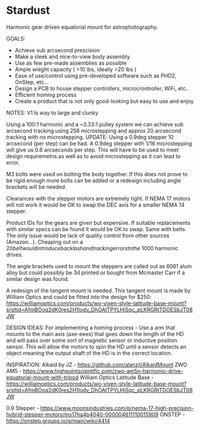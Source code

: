 # Stardust
Harmonic gear driven equatorial mount for astrophotography.

GOALS:
 - Achieve sub arcsecond prescision
 - Make a sleek and nice-to-view body assembly
 - Use as few pre-made assemblies as possible
 - Ample wieght capacity ( >10 lbs, ideally >20 lbs )
 - Ease of use/control using pre-developed software such as PHD2, OnStep, etc...
 - Design a PCB to house stepper controllers, microcrontroller, WiFi, etc..
 - Efficient homing process
 - Create a product that is not only good-looking but easy to use and enjoy

NOTES:
V1 Is way to large and clunky

Using a 100:1 harmonic and a ~3.33:1 pulley system we can achieve sub arcsecond tracking using 256 microstepping and approx 20 arcsecond tracking with no microstepping. UPDATE: Using a 0.9deg stepper 10 arcsecond (per step)
can be had. A 0.9deg stepper with 1/16 microstepping will give us 0.6 arcseconds per step. This will have to be used to meet design requiremetns as well as to avoid microstepping as it can lead to error.

M3 bolts were used on bolting the body together. If this does not prove to be rigid enough more bolts can be added or a redesign including angle brackets will be needed.

Clearances with the stepper motors are extremely tight. If NEMA 17 motors will not work it would be OK to swap the DEC axis for a smaller NEMA 14 stepper.

Product IDs for the gears are given but expensive. If suitable replacements with similar specs can be found it would be OK to swap. Same with belts. The only issue would be lack of 
quality control from other sources (Amazon...). Cheaping out on a $20 belt would introduce backlash and tracking errors to the ~$1000 harmonic drives.

The angle brackets used to mount the steppers are called out as 6061 alum alloy but could possibly be 3d printed or bought from Mcmaster Carr if a similar design was found.

A redesign of the tangent mount is needed. This tangent mount is made by William Optics and could be fitted into the design for $250: https://williamoptics.com/products/wo-vixen-style-latitude-base-mount?srsltid=AfmBOoq2dK0res2H1lodv_DhOAtTPYLHiSqc_pLKRGRtTDOESbJT08JW

DESIGN IDEAS:
For implementing a homing process - Use a arm that mounts to the main axis (axe-eees) that goes down the length of the HD and will pass over some sort of magnetic sensor or inductive position
sensor. This will allow the motors to spin the HD until a sensor detects an object meaning the output shaft of the HD is in the correct location.

INSPIRATION:
Alkaid by JZ - https://github.com/alanzjl/AlkaidMount
ZWO AM5 - https://www.highpointscientific.com/zwo-am5n-harmonic-drive-equatorial-mount-with-tripod
William Optics Latitude Base - https://williamoptics.com/products/wo-vixen-style-latitude-base-mount?srsltid=AfmBOoq2dK0res2H1lodv_DhOAtTPYLHiSqc_pLKRGRtTDOESbJT08JW

0.9 Stepper - https://www.moonsindustries.com/p/nema-17-high-precision-hybrid-stepper-motors/ms17ha4p4040-000004611110015909
ONSTEP      - https://onstep.groups.io/g/main/wiki/4414
